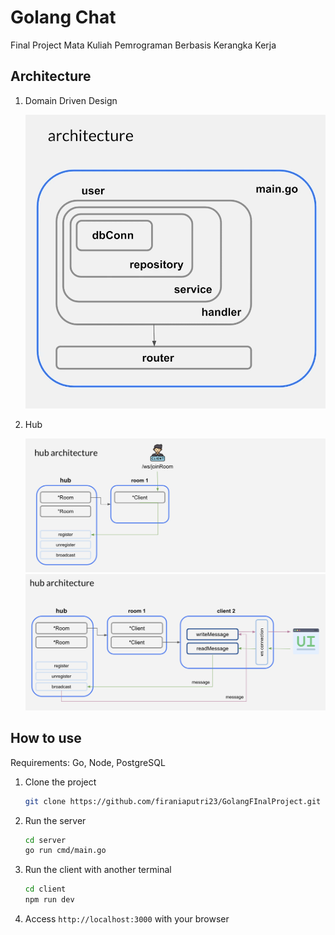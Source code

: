 # Golang Chat

Final Project Mata Kuliah Pemrograman Berbasis Kerangka Kerja

## Architecture

1. Domain Driven Design

   ![software architecture](./assets/architecture.png)

2. Hub

   ![chat-hub](./assets/join_room.jpg)
   ![hub-arch](./assets/hub_architecture.jpg)

## How to use

Requirements: Go, Node, PostgreSQL

1. Clone the project

   ```bash
   git clone https://github.com/firaniaputri23/GolangFInalProject.git
   ```

2. Run the server

   ```bash
   cd server
   go run cmd/main.go
   ```

3. Run the client with another terminal

   ```bash
   cd client
   npm run dev
   ```

4. Access `http://localhost:3000` with your browser

